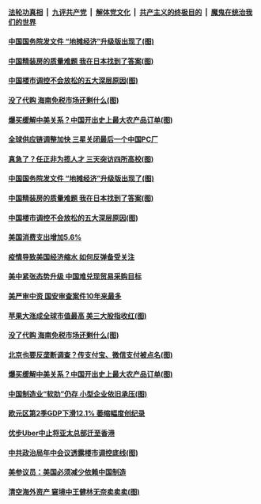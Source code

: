 ####  [法轮功真相](../../../../basic/blob/master/README.md?t=08021626) &nbsp;|&nbsp; [九评共产党](../../../../9ping.md/blob/master/README.md?t=08021626) &nbsp;|&nbsp; [解体党文化](../../../../jtdwh.md/blob/master/README.md?t=08021626)  &nbsp;|&nbsp; [共产主义的终极目的](../../../../gczydzjmd.md/blob/master/README.md?t=08021626) &nbsp;|&nbsp; [魔鬼在统治我们的世界](../../../../mgztzwmdsj.md/blob/master/README.md?t=08021626) 

#### [中国国务院发文件 “地摊经济”升级版出现了(图)](../pages/p5/941570.md?t=08021626) 

#### [中国精装房的质量难题 我在日本找到了答案(图)](../pages/p5/941598.md?t=08021626) 

#### [中国楼市调控不会放松的五大深层原因(图)](../pages/p5/941568.md?t=08021626) 


#### [没了代购 海南免税市场还剩什么(图)](../pages/p5/941511.md?t=08021626) 

#### [爆买缓解中美关系？中国开出史上最大农产品订单(图)](../pages/p5/941477.md?t=08021626) 

#### [全球供应链调整加快 三星关闭最后一个中国PC厂](../pages/p5/941635.md?t=08021626) 

#### [真急了？任正非为揽人才 三天突访四所高校(图)](../pages/p5/941633.md?t=08021626) 

#### [中国国务院发文件 “地摊经济”升级版出现了(图)](../pages/p5/941570.md?t=08021626) 

#### [中国精装房的质量难题 我在日本找到了答案(图)](../pages/p5/941598.md?t=08021626) 

#### [中国楼市调控不会放松的五大深层原因(图)](../pages/p5/941568.md?t=08021626) 

#### [美国消费支出增加5.6%](../pages/p5/941558.md?t=08021626) 

#### [疫情导致美国经济缩水 如何反弹备受关注](../pages/p5/941557.md?t=08021626) 

#### [美中紧张态势升级 中国难兑现贸易采购目标](../pages/p5/941556.md?t=08021626) 


#### [美严审中资 国安审查案件10年来最多](../pages/p5/941522.md?t=08021626) 

#### [苹果大涨成全球市值最高 美三大股指收红(图)](../pages/p5/941521.md?t=08021626) 

#### [没了代购 海南免税市场还剩什么(图)](../pages/p5/941511.md?t=08021626) 

#### [北京也要反垄断调查？传支付宝、微信支付被点名(图)](../pages/p5/941503.md?t=08021626) 

#### [爆买缓解中美关系？中国开出史上最大农产品订单(图)](../pages/p5/941477.md?t=08021626) 

#### [中国制造业“软肋”仍存 小型企业依旧承压(图)](../pages/p5/941478.md?t=08021626) 

#### [欧元区第2季GDP下滑12.1% 萎缩幅度创纪录](../pages/p5/941472.md?t=08021626) 

#### [优步Uber中止将亚太总部迁至香港](../pages/p5/941471.md?t=08021626) 

#### [中共政治局年中会议透露楼市调控底线(图)](../pages/p5/941462.md?t=08021626) 

#### [美参议员：美国必须减少依赖中国制造](../pages/p5/941453.md?t=08021626) 

#### [清空海外资产 窘境中王健林无奈卖卖卖(图)](../pages/p5/941443.md?t=08021626) 


